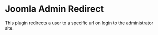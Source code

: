 # Joomla Admin Redirect

This plugin redirects a user to a specific url on login to the administrator site.